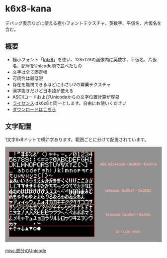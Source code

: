 k6x8-kana
=========

デバッグ表示などに使える極小フォントテクスチャ。英数字、平仮名、片仮名を含む。

## 概要

- 極小フォント「[k6x8](http://www.geocities.jp/littlimi/k6x8.htm)」を使い、128x128の画像内に英数字、平仮名、片仮名、記号をUnicode順で並べたもの
 - 文字は全て固定幅
 - 可読性は最低限
 - 存在を無視できるほどに小さい2の冪乗テクスチャ
 - 漢字抜きだけど日本語が使える
 - ASCIIコードおよびUnicodeからの文字位置計算が容易
- [ライセンス](http://www.geocities.jp/littlimi/font.htm#license)はk6x8と同一とします。自由にお使いください
- [ダウンロードはこちら](https://raw.github.com/nobutaka/k6x8-kana/master/k6x8-kana.png)

## 文字配置

1文字6x8ドットで横21字あります。範囲ごとに分けて配置されています。

![mapping](mapping.png)

[misc.部分のUnicode](https://github.com/nobutaka/k6x8-kana/blob/571e828a73ed591e7c1959ac3df9f19fbf531ddf/gentex.py#L19)
